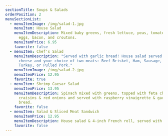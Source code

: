 ```yaml
---
sectionTitle: Soups & Salads
orderPosition: 2
menuSectionList:
  - menuItemImage: /img/salad-1.jpg
    menuItem: House Salad
    menuItemDescription: Mixed baby greens, fresh lettuce, peas, tomato, mushrooms,
      eggs, bacon, and croutons.
    menuItemPrice: 6.95
    favorite: false
  - menuItem: Chef's Salad
    menuItemDescription: "Served with garlic bread! House salad served with cheddar
      cheese and your choice of two meats: Beef Brisket, Ham, Sausage, Chicken,
      Turkey, or Pulled Pork."
    menuItemImage: /img/salad-2.jpg
    menuItemPrice: 12.95
    favorite: true
  - menuItem: Shrimp Caesar Salad
    menuItemPrice: 13.95
    menuItemDescription: Spinach mixed with greens, topped with feta cheese,
      craisins & red onions and served with raspberry vinaigrette & garlic
      bread.
    favorite: false
  - menuItem: Salad & Sliced Meat Sandwich
    menuItemPrice: 12.95
    menuItemDescription: House salad & 4-inch French roll, served with choice of one sliced meat.
    favorite: false
---
```

